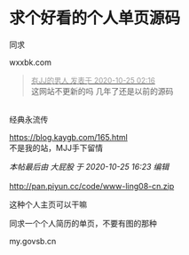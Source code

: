 # 求个好看的个人单页源码


同求

wxxbk.com<img id="aimg_T695o" onclick="zoom(this, this.src, 0, 0, 0)" class="zoom" src="https://cdn.jsdelivr.net/gh/hishis/forum-master/public/images/patch.gif" onmouseover="img_onmouseoverfunc(this)" onload="thumbImg(this)" border="0" alt="" />

<div class="quote"><blockquote><font size="2"><a href="https://www.hostloc.com/forum.php?mod=redirect&amp;goto=findpost&amp;pid=9348467&amp;ptid=758160" target="_blank"><font color="#999999">有JJ的男人 发表于 2020-10-25 02:16</font></a></font><br />
这网站不更新的吗 几年了还是以前的源码</blockquote></div><br />
经典永流传<img src="static/image/smiley/default/lol.gif" smilieid="12" border="0" alt="" />

https://blog.kaygb.com/165.html<br />
不是我的站，MJJ手下留情<img src="static/image/smiley/default/lol.gif" smilieid="12" border="0" alt="" />

<i class="pstatus"> 本帖最后由 大屁股 于 2020-10-25 16:23 编辑 </i><br />
<br />
http://pan.piyun.cc/code/www-ling08-cn.zip

这种个人主页可以干嘛<img id="aimg_Th8ta" onclick="zoom(this, this.src, 0, 0, 0)" class="zoom" src="https://cdn.jsdelivr.net/gh/hishis/forum-master/public/images/patch.gif" onmouseover="img_onmouseoverfunc(this)" onload="thumbImg(this)" border="0" alt="" />

同求一个个人简历的单页，不要有图的那种

my.govsb.cn<img src="static/image/smiley/yct/022.gif" smilieid="42" border="0" alt="" />
